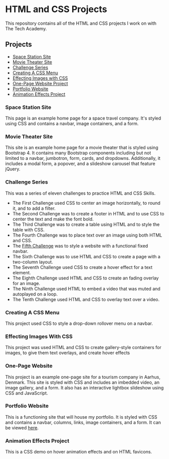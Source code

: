 # HTML and CSS Projects
 This repository contains all of the HTML and CSS projects I work on with The Tech Academy.

## Projects
 * [Space Station Site](https://github.com/Michaelar1/HTML-and-CSS-Projects/tree/main/Basic_HTML_and_CSS/Basic%20HTML%20Website%20Project)
 * [Movie Theater Site](https://github.com/Michaelar1/HTML-and-CSS-Projects/tree/main/Basic_HTML_and_CSS/bootstrap4_project)
 * [Challenge Series](https://github.com/Michaelar1/HTML-and-CSS-Projects/tree/main/Basic_HTML_and_CSS/Challenge_Series)
 * [Creating A CSS Menu](https://github.com/Michaelar1/HTML-and-CSS-Projects/tree/main/Basic_HTML_and_CSS/Creating-a-CSS-menu)
 * [Effecting Images with CSS](https://github.com/Michaelar1/HTML-and-CSS-Projects/tree/main/Basic_HTML_and_CSS/Effecting-images-with-CSS)
 * [One-Page Website Project](https://github.com/Michaelar1/HTML-and-CSS-Projects/tree/main/Basic_HTML_and_CSS/One-Page%20Website)
 * [Portfolio Website](https://github.com/Michaelar1/HTML-and-CSS-Projects/tree/main/Basic_HTML_and_CSS/Portfolio_Website)
 * [Animation Effects Project](https://github.com/Michaelar1/HTML-and-CSS-Projects/tree/main/Basic_HTML_and_CSS/project)

### Space Station Site
 This page is an example home page for a space travel company. It's styled using CSS and contains a navbar, image containers, and a form.
 
 ### Movie Theater Site
  This site is an example home page for a movie theater that is styled using Bootstrap 4. It contains many Bootstrap components including but not limited to a navbar, jumbotron, form, cards, and dropdowns. Additionally, it includes a modal form, a popover, and a slideshow carousel that feature jQuery.
  
### Challenge Series
 This was a series of eleven challenges to practice HTML and CSS Skills.
  * The First Challenge used CSS to center an image horizontally, to round it, and to add a filter.
  * The Second Challenge was to create a footer in HTML and to use CSS to center the text and make the font bold.
  * The Third Challenge was to create a table using HTML and to style the table with CSS.
  * The Fourth Challenge was to place text over an image using both HTML and CSS.
  * The [Fifth Challenge](https://github.com/Michaelar1/HTML-and-CSS-Projects/tree/main/Basic_HTML_and_CSS/Challenge_Series/Fifth_Challenge) was to style a website with a functional fixed navbar.
  * The Sixth Challenge was to use HTML and CSS to create a page with a two-column layout.
  * The Seventh Challenge used CSS to create a hover effect for a text element.
  * The Eighth Challenge used HTML and CSS to create an fading overlay for an image.
  * The Ninth Challenge used HTML to embed a video that was muted and autoplayed on a loop.
  * The Tenth Challenge used HTML and CSS to overlay text over a video.

### Creating A CSS Menu
 This project used CSS to style a drop-down rollover menu on a navbar.
 
### Effecting Images With CSS
 This project was used HTML and CSS to create gallery-style containers for images, to give them text overlays, and create hover effects
 
 ### One-Page Website
  This project is an example one-page site for a tourism company in Aarhus, Denmark. This site is styled with CSS and includes an imbedded video, an image gallery, and a form. It also has an interactive lightbox slideshow using CSS and JavaScript. 
 
### Portfolio Website
 This is a functioning site that will house my portfolio. It is styled with CSS and contains a navbar, columns, links, image containers, and a form. It can be viewed [here](https://michaelar1.github.io/).
 
### Animation Effects Project
 This is a CSS demo on hover animation effects and on HTML favicons.
  
